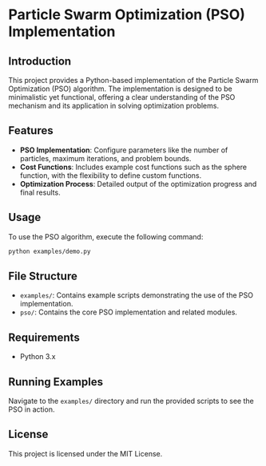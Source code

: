 # Particle Swarm Optimization (PSO) Implementation

## Introduction
This project provides a Python-based implementation of the Particle Swarm Optimization (PSO) algorithm. The implementation is designed to be minimalistic yet functional, offering a clear understanding of the PSO mechanism and its application in solving optimization problems.

## Features
- **PSO Implementation**: Configure parameters like the number of particles, maximum iterations, and problem bounds.
- **Cost Functions**: Includes example cost functions such as the sphere function, with the flexibility to define custom functions.
- **Optimization Process**: Detailed output of the optimization progress and final results.

## Usage
To use the PSO algorithm, execute the following command:
```bash
python examples/demo.py
```

## File Structure
- `examples/`: Contains example scripts demonstrating the use of the PSO implementation.
- `pso/`: Contains the core PSO implementation and related modules.

## Requirements
- Python 3.x

## Running Examples
Navigate to the `examples/` directory and run the provided scripts to see the PSO in action.

## License
This project is licensed under the MIT License.